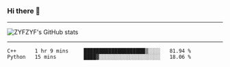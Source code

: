 ### Hi there 👋

-------

<!--

- 🔭 I’m currently working on ...
- 🌱 I’m currently learning Rust
- 👯 I’m looking to collaborate on ...
- 🤔 I’m looking for help with ...
- 💬 Ask me about ...
- 📫 How to reach me: ...
- 😄 Pronouns: ...
- ⚡ Fun fact: ...

-------
-->

![ZYFZYF's GitHub stats](https://github-readme-stats.vercel.app/api?username=ZYFZYF)


-------

<!--START_SECTION:waka-->

```text
C++      1 hr 9 mins     ████████████████████▒░░░░   81.94 %
Python   15 mins         ████▓░░░░░░░░░░░░░░░░░░░░   18.06 %
```

<!--END_SECTION:waka-->


